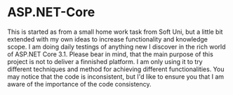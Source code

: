 # ASP.NET-Core

This is started as from a small home work task from Soft Uni, but a little bit extended with my own ideas to increase functionality and knowledge scope. I am doing daily testings of anything new I discover in the rich world of ASP.NET Core 3.1. Please bear in mind, that the main purpose of this project is not to deliver a finnished platform. I am only using it to try different techniques and method for achieving different functionalities. You may notice that the code is inconsistent, but I'd like to ensure you that I am aware of the importance of the code consistency.
